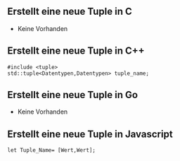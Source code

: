 ## Erstellt eine neue Tuple in C

* Keine Vorhanden

## Erstellt eine neue Tuple in C++

```
#include <tuple>
std::tuple<Datentypen,Datentypen> tuple_name;
```
## Erstellt eine neue Tuple in Go

* Keine Vorhanden

## Erstellt eine neue Tuple in Javascript

```
let Tuple_Name= [Wert,Wert];

```

